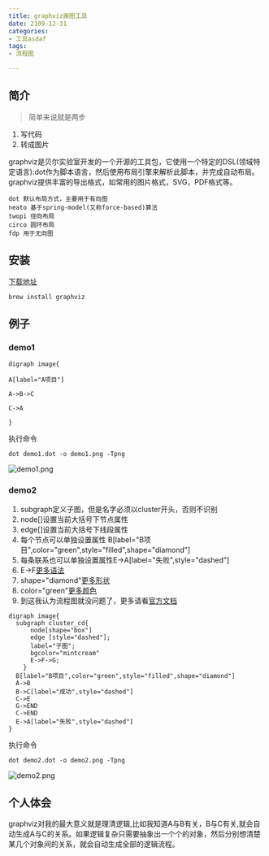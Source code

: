 ```yaml
---
title: graphviz画图工具
date: 2109-12-31
categories:
- 工具asdaf
tags:
- 流程图

---
```


## 简介

> 简单来说就是两步
 1. 写代码
 2. 转成图片
 
<!--more-->

graphviz是贝尔实验室开发的一个开源的工具包，它使用一个特定的DSL(领域特定语言):dot作为脚本语言，然后使用布局引擎来解析此脚本，并完成自动布局。graphviz提供丰富的导出格式，如常用的图片格式，SVG，PDF格式等。

```
dot 默认布局方式，主要用于有向图
neato 基于spring-model(又称force-based)算法
twopi 径向布局
circo 圆环布局
fdp 用于无向图
```





## 安装

[下载地址](http://www.graphviz.org/download/)

```
brew install graphviz

```

## 例子

### demo1
```
digraph image{

A[label="A项目"]

A->B->C

C->A

}

```
执行命令
```
dot demo1.dot -o demo1.png -Tpng
```
![demo1.png](https://jecy.xyz/web/images/demo1.png)

### demo2

1. subgraph定义子图，但是名字必须以cluster开头，否则不识别
2. node[]设置当前大括号下节点属性
3. edge[]设置当前大括号下线段属性
4. 每个节点可以单独设置属性   B[label="B项目",color="green",style="filled",shape="diamond"]
5. 每条联系也可以单独设置属性E->A[label="失败",style="dashed"]
6. E->F[更多语法](https://graphviz.gitlab.io/_pages/doc/info/lang.html)
7. shape="diamond"[更多形状](https://graphviz.gitlab.io/_pages/doc/info/shapes.html)
8. color="green"[更多颜色](https://graphviz.gitlab.io/_pages/doc/info/colors.html)
9. 到这我认为流程图就没问题了，更多请看[官方文档](http://www.graphviz.org/documentation/)
```
digraph image{
  subgraph cluster_cd{
      node[shape="box"]
      edge [style="dashed"];
      label="子图";
      bgcolor="mintcream"
      E->F->G;
    }
  B[label="B项目",color="green",style="filled",shape="diamond"]
  A->B
  B->C[label="成功",style="dashed"]
  C->E
  G->END
  C->END
  E->A[label="失败",style="dashed"]
}

```
执行命令
```
dot demo2.dot -o demo2.png -Tpng
```
![demo2.png](https://jecy.xyz/web/images/demo2.png)


## 个人体会

graphviz对我的最大意义就是理清逻辑,比如我知道A与B有关，B与C有关,就会自动生成A与C的关系。如果逻辑复杂只需要抽象出一个个的对象，然后分别想清楚某几个对象间的关系，就会自动生成全部的逻辑流程。